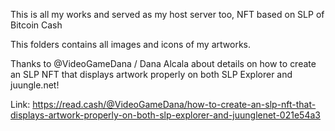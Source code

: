 This is all my works and served as my host server too, NFT based on SLP of Bitcoin Cash

This folders contains all images and icons of my artworks.

Thanks to @VideoGameDana / Dana Alcala about details on how to create an SLP NFT that displays artwork properly on both SLP Explorer and juungle.net!

Link: https://read.cash/@VideoGameDana/how-to-create-an-slp-nft-that-displays-artwork-properly-on-both-slp-explorer-and-juunglenet-021e54a3
